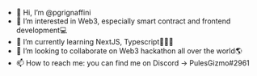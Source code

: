 - 👋 Hi, I’m @pgrignaffini
- 👀 I’m interested in Web3, especially smart contract and frontend development💻
- 🌱 I’m currently learning NextJS, Typescript👨🏻‍💻
- 💞️ I’m looking to collaborate on Web3 hackathon all over the world🌎
- 📫 How to reach me: you can find me on Discord -> PulesGizmo#2961

<!---
pgrignaffini/pgrignaffini is a ✨ special ✨ repository because its `README.md` (this file) appears on your GitHub profile.
You can click the Preview link to take a look at your changes.
--->
